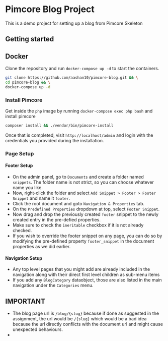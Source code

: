 # Pimcore Blog Project

This is a demo project for setting up a blog from Pimcore Skeleton
## Getting started
## Docker
Clone the repository and run `docker-compose up -d` to start the containers.
```bash
git clone https://github.com/aashan10/pimcore-blog.git && \
cd pimcore-blog && \
docker-compose up -d
```
### Install Pimcore
Get inside the `php` image by running `docker-compose exec php bash` and install pimcore
```bash
composer install && ./vendor/bin/pimcore-install
```
Once that is completed, visit `http://localhost/admin` and login with the credentials you provided during the installation.

### Page Setup

#### Footer Setup
- On the admin panel, go to `Documents` and create a folder named `snippets`.
The folder name is not strict, so you can choose whatever name you like.
- Now, right-click the folder and select `Add Snippet > Footer > Footer Snippet` and name it `footer`.
- Click the root document and goto `Navigation & Properties` tab.
- On the `Predefined Properties` dropdown at top, select `Footer Snippet`.
- Now drag and drop the previously created `footer` snippet to the newly created entry in the pre-defied properties.
- Make sure to check the `ineritable` checkbox if it is not already checked.
- If you wish to override the footer snippet on any page, you can do so by modifying the pre-defined property `footer_snippet` in the document properties as we did earlier.

#### Navigation Setup
- Any top level pages that you might add are already included in the navigation along with their direct first level children as sub-menu items
- If you add any `BlogCategory` dataobject, those are also listed in the main navigation under the `Categories` menu.


## IMPORTANT
- The blog page url is `/blog/{slug}` because if done as suggested in the assignment, the url would be `/{slug}` which would be a bad idea because the url directly conflicts with the document url and might cause unexpected behaviours.
- 

